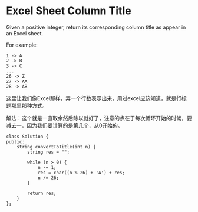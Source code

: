 Excel Sheet Column Title
=======
Given a positive integer, return its corresponding column title as appear in an Excel sheet.

For example:

    1 -> A
    2 -> B
    3 -> C
    ...
    26 -> Z
    27 -> AA
    28 -> AB

这里让我们像Excel那样，弄一个行数表示出来，用过excel应该知道，就是行标题那里那种方式。

解法：这个就是一直取余然后除以就好了，注意的点在于每次循环开始的时候，要减去一，因为我们要计算的是第几个，从0开始的。

```
class Solution {
public:
    string convertToTitle(int n) {
        string res = "";

        while (n > 0) {
            n -= 1;
            res = char((n % 26) + 'A') + res;
            n /= 26;
        }

        return res;
    }
};
```
